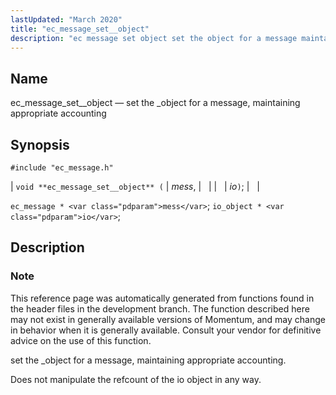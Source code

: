```yaml
---
lastUpdated: "March 2020"
title: "ec_message_set__object"
description: "ec message set object set the object for a message maintaining appropriate accounting void ec message set object mess io ec message mess io object io This reference page was automatically generated from functions found in the header files in the development branch The function described here may not exist..."
---
```


<a name="apis.ec_message_set__object"></a> 
## Name

ec_message_set__object — set the _object for a message, maintaining appropriate accounting

## Synopsis

`#include "ec_message.h"`

| `void **ec_message_set__object** (` | <var class="pdparam">mess</var>, |   |
|   | <var class="pdparam">io</var>`)`; |   |

`ec_message * <var class="pdparam">mess</var>`;
`io_object * <var class="pdparam">io</var>`;<a name="idp57002032"></a> 
## Description

### Note

This reference page was automatically generated from functions found in the header files in the development branch. The function described here may not exist in generally available versions of Momentum, and may change in behavior when it is generally available. Consult your vendor for definitive advice on the use of this function.

set the _object for a message, maintaining appropriate accounting.

Does not manipulate the refcount of the io object in any way.